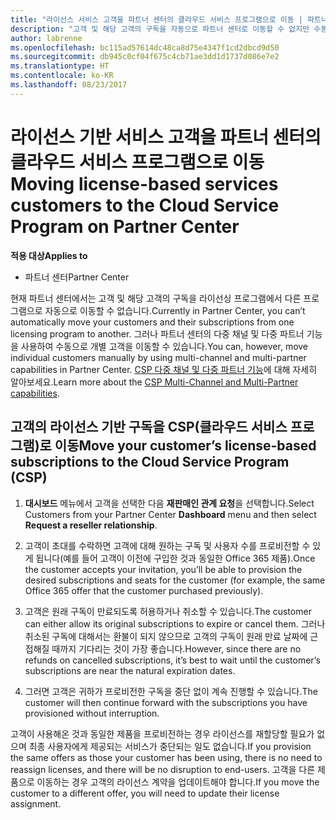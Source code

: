 ```yaml
---
title: "라이선스 서비스 고객을 파트너 센터의 클라우드 서비스 프로그램으로 이동 | 파트너 센터"
description: "고객 및 해당 고객의 구독을 자동으로 파트너 센터로 이동할 수 없지만 수동으로 이동할 수 있습니다."
author: labrenne
ms.openlocfilehash: bc115ad57614dc48ca8d75e4347f1cd2dbcd9d50
ms.sourcegitcommit: db945c0cf04f675c4cb71ae3dd1d1737d086e7e2
ms.translationtype: HT
ms.contentlocale: ko-KR
ms.lasthandoff: 08/23/2017
---
```

# <a name="moving-license-based-services-customers-to-the-cloud-service-program-on-partner-center"></a><span data-ttu-id="daa45-103">라이선스 기반 서비스 고객을 파트너 센터의 클라우드 서비스 프로그램으로 이동</span><span class="sxs-lookup"><span data-stu-id="daa45-103">Moving license-based services customers to the Cloud Service Program on Partner Center</span></span>

**<span data-ttu-id="daa45-104">적용 대상</span><span class="sxs-lookup"><span data-stu-id="daa45-104">Applies to</span></span>**

-  <span data-ttu-id="daa45-105">파트너 센터</span><span class="sxs-lookup"><span data-stu-id="daa45-105">Partner Center</span></span>

<span data-ttu-id="daa45-106">현재 파트너 센터에서는 고객 및 해당 고객의 구독을 라이선싱 프로그램에서 다른 프로그램으로 자동으로 이동할 수 없습니다.</span><span class="sxs-lookup"><span data-stu-id="daa45-106">Currently in Partner Center, you can’t automatically move your customers and their subscriptions from one licensing program to another.</span></span> <span data-ttu-id="daa45-107">그러나 파트너 센터의 다중 채널 및 다중 파트너 기능을 사용하여 수동으로 개별 고객을 이동할 수 있습니다.</span><span class="sxs-lookup"><span data-stu-id="daa45-107">You can, however, move individual customers manually by using multi-channel and multi-partner capabilities in Partner Center.</span></span> <span data-ttu-id="daa45-108">[CSP 다중 채널 및 다중 파트너 기능](https://microsoft.sharepoint.com/sites/infopedia/pages/layouts/KCDoc.aspx?k=G03KC-1-5871)에 대해 자세히 알아보세요.</span><span class="sxs-lookup"><span data-stu-id="daa45-108">Learn more about the [CSP Multi-Channel and Multi-Partner capabilities](https://microsoft.sharepoint.com/sites/infopedia/pages/layouts/KCDoc.aspx?k=G03KC-1-5871).</span></span> 

## <a name="move-your-customers-license-based-subscriptions-to-the-cloud-service-program-csp"></a><span data-ttu-id="daa45-109">고객의 라이선스 기반 구독을 CSP(클라우드 서비스 프로그램)로 이동</span><span class="sxs-lookup"><span data-stu-id="daa45-109">Move your customer’s license-based subscriptions to the Cloud Service Program (CSP)</span></span>

1. <span data-ttu-id="daa45-110">**대시보드** 메뉴에서 고객을 선택한 다음 **재판매인 관계 요청**을 선택합니다.</span><span class="sxs-lookup"><span data-stu-id="daa45-110">Select Customers from your Partner Center **Dashboard** menu and then select **Request a reseller relationship**.</span></span>

2. <span data-ttu-id="daa45-111">고객이 초대를 수락하면 고객에 대해 원하는 구독 및 사용자 수를 프로비전할 수 있게 됩니다(예를 들어 고객이 이전에 구입한 것과 동일한 Office 365 제품).</span><span class="sxs-lookup"><span data-stu-id="daa45-111">Once the customer accepts your invitation, you’ll be able to  provision the desired subscriptions and seats for the customer (for example, the same Office 365 offer that the customer purchased previously).</span></span> 

3. <span data-ttu-id="daa45-112">고객은 원래 구독이 만료되도록 허용하거나 취소할 수 있습니다.</span><span class="sxs-lookup"><span data-stu-id="daa45-112">The customer can either allow its original subscriptions to expire or cancel them.</span></span> <span data-ttu-id="daa45-113">그러나 취소된 구독에 대해서는 환불이 되지 않으므로 고객의 구독이 원래 만료 날짜에 근접해질 때까지 기다리는 것이 가장 좋습니다.</span><span class="sxs-lookup"><span data-stu-id="daa45-113">However, since there are no refunds on cancelled subscriptions, it’s best to wait until the customer’s subscriptions are near the natural expiration dates.</span></span>

4. <span data-ttu-id="daa45-114">그러면 고객은 귀하가 프로비전한 구독을 중단 없이 계속 진행할 수 있습니다.</span><span class="sxs-lookup"><span data-stu-id="daa45-114">The customer will then continue forward with the subscriptions you have provisioned without interruption.</span></span>

<span data-ttu-id="daa45-115">고객이 사용해온 것과 동일한 제품을 프로비전하는 경우 라이선스를 재할당할 필요가 없으며 최종 사용자에게 제공되는 서비스가 중단되는 일도 없습니다.</span><span class="sxs-lookup"><span data-stu-id="daa45-115">If you provision the same offers as those your customer has been using, there is no need to reassign licenses, and there will be no disruption to end-users.</span></span> <span data-ttu-id="daa45-116">고객을 다른 제품으로 이동하는 경우 고객의 라이선스 계약을 업데이트해야 합니다.</span><span class="sxs-lookup"><span data-stu-id="daa45-116">If you move the customer to a different offer, you will need to update their license assignment.</span></span>

